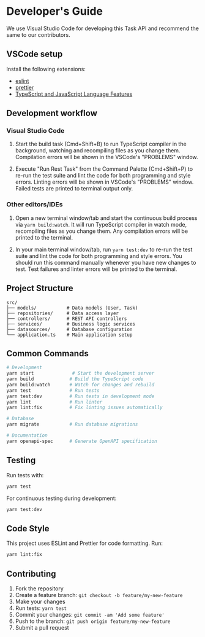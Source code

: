 # Developer's Guide

We use Visual Studio Code for developing this Task API and recommend the same to our contributors.

## VSCode setup

Install the following extensions:

- [eslint](https://marketplace.visualstudio.com/items?itemName=dbaeumer.vscode-eslint)
- [prettier](https://marketplace.visualstudio.com/items?itemName=esbenp.prettier-vscode)
- [TypeScript and JavaScript Language Features](https://marketplace.visualstudio.com/items?itemName=ms-vscode.vscode-typescript-next)

## Development workflow

### Visual Studio Code

1. Start the build task (Cmd+Shift+B) to run TypeScript compiler in the
   background, watching and recompiling files as you change them. Compilation
   errors will be shown in the VSCode's "PROBLEMS" window.

2. Execute "Run Rest Task" from the Command Palette (Cmd+Shift+P) to re-run the
   test suite and lint the code for both programming and style errors. Linting
   errors will be shown in VSCode's "PROBLEMS" window. Failed tests are printed
   to terminal output only.

### Other editors/IDEs

1. Open a new terminal window/tab and start the continuous build process via
   `yarn build:watch`. It will run TypeScript compiler in watch mode,
   recompiling files as you change them. Any compilation errors will be printed
   to the terminal.

2. In your main terminal window/tab, run `yarn test:dev` to re-run the test
   suite and lint the code for both programming and style errors. You should run
   this command manually whenever you have new changes to test. Test failures
   and linter errors will be printed to the terminal.

## Project Structure

```
src/
├── models/           # Data models (User, Task)
├── repositories/     # Data access layer
├── controllers/      # REST API controllers
├── services/         # Business logic services
├── datasources/      # Database configuration
└── application.ts    # Main application setup
```

## Common Commands

```bash
# Development
yarn start              # Start the development server
yarn build             # Build the TypeScript code
yarn build:watch       # Watch for changes and rebuild
yarn test              # Run tests
yarn test:dev          # Run tests in development mode
yarn lint              # Run linter
yarn lint:fix          # Fix linting issues automatically

# Database
yarn migrate           # Run database migrations

# Documentation
yarn openapi-spec      # Generate OpenAPI specification
```

## Testing

Run tests with:

```bash
yarn test
```

For continuous testing during development:

```bash
yarn test:dev
```

## Code Style

This project uses ESLint and Prettier for code formatting. Run:

```bash
yarn lint:fix
```

## Contributing

1. Fork the repository
2. Create a feature branch: `git checkout -b feature/my-new-feature`
3. Make your changes
4. Run tests: `yarn test`
5. Commit your changes: `git commit -am 'Add some feature'`
6. Push to the branch: `git push origin feature/my-new-feature`
7. Submit a pull request
